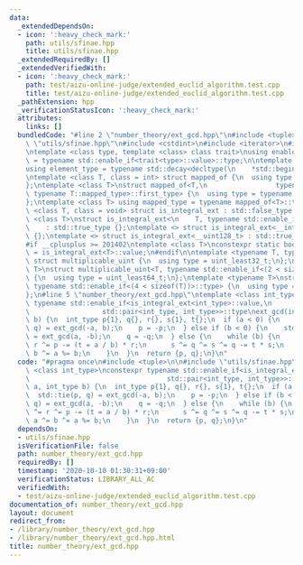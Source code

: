 ```yaml
---
data:
  _extendedDependsOn:
  - icon: ':heavy_check_mark:'
    path: utils/sfinae.hpp
    title: utils/sfinae.hpp
  _extendedRequiredBy: []
  _extendedVerifiedWith:
  - icon: ':heavy_check_mark:'
    path: test/aizu-online-judge/extended_euclid_algorithm.test.cpp
    title: test/aizu-online-judge/extended_euclid_algorithm.test.cpp
  _pathExtension: hpp
  _verificationStatusIcon: ':heavy_check_mark:'
  attributes:
    links: []
  bundledCode: "#line 2 \"number_theory/ext_gcd.hpp\"\n#include <tuple>\n\n#line 2\
    \ \"utils/sfinae.hpp\"\n#include <cstdint>\n#include <iterator>\n#include <type_traits>\n\
    \ntemplate <class type, template <class> class trait>\nusing enable_if_trait_type\
    \ = typename std::enable_if<trait<type>::value>::type;\n\ntemplate <class Container>\n\
    using element_type = typename std::decay<decltype(\n    *std::begin(std::declval<Container&>()))>::type;\n\
    \ntemplate <class T, class = int> struct mapped_of {\n  using type = element_type<T>;\n\
    };\ntemplate <class T>\nstruct mapped_of<T,\n                 typename std::pair<int,\
    \ typename T::mapped_type>::first_type> {\n  using type = typename T::mapped_type;\n\
    };\ntemplate <class T> using mapped_type = typename mapped_of<T>::type;\n\ntemplate\
    \ <class T, class = void> struct is_integral_ext : std::false_type {};\ntemplate\
    \ <class T>\nstruct is_integral_ext<\n    T, typename std::enable_if<std::is_integral<T>::value>::type>\n\
    \    : std::true_type {};\ntemplate <> struct is_integral_ext<__int128_t> : std::true_type\
    \ {};\ntemplate <> struct is_integral_ext<__uint128_t> : std::true_type {};\n\
    #if __cplusplus >= 201402\ntemplate <class T>\nconstexpr static bool is_integral_ext_v\
    \ = is_integral_ext<T>::value;\n#endif\n\ntemplate <typename T, typename = void>\
    \ struct multiplicable_uint {\n  using type = uint_least32_t;\n};\ntemplate <typename\
    \ T>\nstruct multiplicable_uint<T, typename std::enable_if<(2 < sizeof(T))>::type>\
    \ {\n  using type = uint_least64_t;\n};\ntemplate <typename T>\nstruct multiplicable_uint<T,\
    \ typename std::enable_if<(4 < sizeof(T))>::type> {\n  using type = __uint128_t;\n\
    };\n#line 5 \"number_theory/ext_gcd.hpp\"\ntemplate <class int_type>\nconstexpr\
    \ typename std::enable_if<is_integral_ext<int_type>::value,\n                \
    \                  std::pair<int_type, int_type>>::type\next_gcd(int_type a, int_type\
    \ b) {\n  int_type p{1}, q{}, r{}, s{1}, t{};\n  if (a < 0) {\n    std::tie(p,\
    \ q) = ext_gcd(-a, b);\n    p = -p;\n  } else if (b < 0) {\n    std::tie(p, q)\
    \ = ext_gcd(a, -b);\n    q = -q;\n  } else {\n    while (b) {\n      r ^= p ^=\
    \ r ^= p -= (t = a / b) * r;\n      s ^= q ^= s ^= q -= t * s;\n      b ^= a ^=\
    \ b ^= a %= b;\n    }\n  }\n  return {p, q};\n}\n"
  code: "#pragma once\n#include <tuple>\n\n#include \"utils/sfinae.hpp\"\ntemplate\
    \ <class int_type>\nconstexpr typename std::enable_if<is_integral_ext<int_type>::value,\n\
    \                                  std::pair<int_type, int_type>>::type\next_gcd(int_type\
    \ a, int_type b) {\n  int_type p{1}, q{}, r{}, s{1}, t{};\n  if (a < 0) {\n  \
    \  std::tie(p, q) = ext_gcd(-a, b);\n    p = -p;\n  } else if (b < 0) {\n    std::tie(p,\
    \ q) = ext_gcd(a, -b);\n    q = -q;\n  } else {\n    while (b) {\n      r ^= p\
    \ ^= r ^= p -= (t = a / b) * r;\n      s ^= q ^= s ^= q -= t * s;\n      b ^=\
    \ a ^= b ^= a %= b;\n    }\n  }\n  return {p, q};\n}\n"
  dependsOn:
  - utils/sfinae.hpp
  isVerificationFile: false
  path: number_theory/ext_gcd.hpp
  requiredBy: []
  timestamp: '2020-10-10 01:30:31+09:00'
  verificationStatus: LIBRARY_ALL_AC
  verifiedWith:
  - test/aizu-online-judge/extended_euclid_algorithm.test.cpp
documentation_of: number_theory/ext_gcd.hpp
layout: document
redirect_from:
- /library/number_theory/ext_gcd.hpp
- /library/number_theory/ext_gcd.hpp.html
title: number_theory/ext_gcd.hpp
---
```


